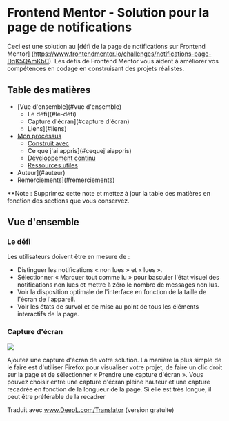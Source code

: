 # Frontend Mentor - Solution pour la page de notifications

Ceci est une solution au [défi de la page de notifications sur Frontend Mentor] (https://www.frontendmentor.io/challenges/notifications-page-DqK5QAmKbC). Les défis de Frontend Mentor vous aident à améliorer vos compétences en codage en construisant des projets réalistes. 

## Table des matières

- [Vue d'ensemble](#vue d'ensemble)
  - Le défi](#le-défi)
  - Capture d'écran](#capture d'écran)
  - Liens](#liens)
- [Mon processus](#monprocessus)
  - [Construit avec](#construit-avec)
  - Ce que j'ai appris](#cequej'aiappris)
  - [Développement continu](#développementcontinu)
  - [Ressources utiles](#ressourcesutiles)
- Auteur](#auteur)
- Remerciements](#remerciements)

**Note : Supprimez cette note et mettez à jour la table des matières en fonction des sections que vous conservez.

## Vue d'ensemble

### Le défi

Les utilisateurs doivent être en mesure de :

- Distinguer les notifications « non lues » et « lues ».
- Sélectionner « Marquer tout comme lu » pour basculer l'état visuel des notifications non lues et mettre à zéro le nombre de messages non lus.
- Voir la disposition optimale de l'interface en fonction de la taille de l'écran de l'appareil.
- Voir les états de survol et de mise au point de tous les éléments interactifs de la page.

### Capture d'écran

![](./screenshot.jpg)

Ajoutez une capture d'écran de votre solution. La manière la plus simple de le faire est d'utiliser Firefox pour visualiser votre projet, de faire un clic droit sur la page et de sélectionner « Prendre une capture d'écran ». Vous pouvez choisir entre une capture d'écran pleine hauteur et une capture recadrée en fonction de la longueur de la page. Si elle est très longue, il peut être préférable de la recadrer

Traduit avec www.DeepL.com/Translator (version gratuite)